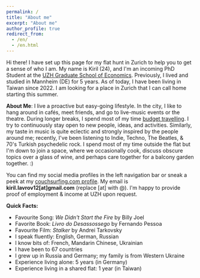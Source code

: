 ```yaml
---
permalink: /
title: "About me"
excerpt: "About me"
author_profile: true
redirect_from: 
  - /en/
  - /en.html
---
```


Hi there! I have set up this page for my flat hunt in Zurich to help you to get a sense of who I am. My name is Kiril (24), and I'm an incoming PhD Student at the [UZH Graduate School of Economics](https://www.econ.uzh.ch/en/study/phd/zurichgse.html). Previously, I lived and studied in Mannheim (DE) for 5 years. As of today, I have been living in Taiwan since 2022. I am looking for a place in Zurich that I can call home starting this summer.

**About Me**: I live a proactive but easy-going lifestyle. In the city, I like to hang around in cafés, meet friends, and go to live-music events or the theatre. During longer breaks, I spend most of my time [budget travelling](https://klavrov98.github.io/travel/). I try to continuously stay open to new people, ideas, and activities. Similarly, my taste in music is quite eclectic and strongly inspired by the people around me; recently, I've been listening to Indie, Techno, The Beatles, & 70's Turkish psychedelic rock. I spend most of my time outside the flat but I'm down to join a space, where we occasionally cook, discuss obscure topics over a glass of wine, and perhaps care together for a balcony garden together. :)

You can find my social media profiles in the left navigation bar or sneak a peek at my [couchsurfing.com profile](https://www.couchsurfing.com/people/kiril-lavrov). My email is **kiril.lavrov12[at]gmail.com** (replace [at] with @). I'm happy to provide proof of employment & income at UZH upon request.

**Quick Facts:** 
- Favourite Song: _We Didn't Start the Fire_ by Billy Joel
- Favorite Book: _Livro do Desassossego_ by Fernando Pessoa
- Favourite Film: _Stalker_ by Andrei Tarkovsky
- I speak fluently: English, German, Russian
- I know bits of: French, Mandarin Chinese, Ukrainian
- I have been to 67 countries 
- I grew up in Russia and Germany; my family is from Western Ukraine
- Experience living alone: 5 years (in Germany)
- Experience living in a shared flat: 1 year (in Taiwan)





